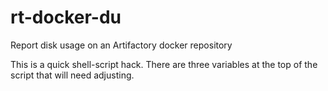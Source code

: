 # rt-docker-du
Report disk usage on an Artifactory docker repository

This is a quick shell-script hack. There are three variables at the top of the
script that will need adjusting.

